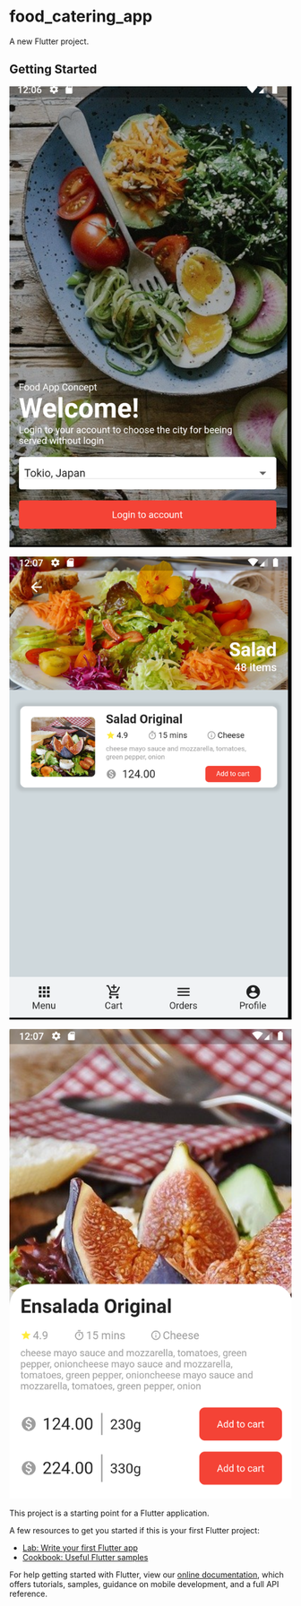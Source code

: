 # food_catering_app

A new Flutter project.

## Getting Started
 ![Scheme](foodcatering1.png) 
 
 ![Scheme](foodcatering2.png)
 
![Scheme](foodcatering3.png)

This project is a starting point for a Flutter application.

A few resources to get you started if this is your first Flutter project:

- [Lab: Write your first Flutter app](https://flutter.dev/docs/get-started/codelab)
- [Cookbook: Useful Flutter samples](https://flutter.dev/docs/cookbook)

For help getting started with Flutter, view our
[online documentation](https://flutter.dev/docs), which offers tutorials,
samples, guidance on mobile development, and a full API reference.
